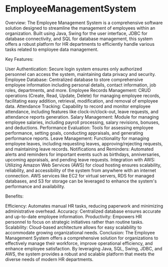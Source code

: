 # EmployeeManagementSystem
Overview:
The Employee Management System is a comprehensive software solution designed to streamline the management of employees within an organization. Built using Java, Swing for the user interface, JDBC for database connectivity, and SQL for database management, this system offers a robust platform for HR departments to efficiently handle various tasks related to employee data management.

Key Features:

User Authentication: Secure login system ensures only authorized personnel can access the system, maintaining data privacy and security.
Employee Database: Centralized database to store comprehensive employee information including personal details, contact information, job roles, departments, and more.
Employee Records Management: CRUD operations (Create, Read, Update, Delete) for managing employee records, facilitating easy addition, retrieval, modification, and removal of employee data.
Attendance Tracking: Capability to record and monitor employee attendance, including features like clock-in/clock-out, leave requests, and attendance reports generation.
Salary Management: Module for managing employee salaries, including payroll processing, salary revisions, bonuses, and deductions.
Performance Evaluation: Tools for assessing employee performance, setting goals, conducting appraisals, and generating performance reports.
Leave Management: Functionality for managing employee leaves, including requesting leaves, approving/rejecting requests, and maintaining leave records.
Notifications and Reminders: Automated alerts and reminders for important events such as birthdays, anniversaries, upcoming appraisals, and pending leave requests.
Integration with AWS:
Utilizing Amazon Web Services (AWS) for cloud hosting ensures scalability, reliability, and accessibility of the system from anywhere with an internet connection. AWS services like EC2 for virtual servers, RDS for managed databases, and S3 for storage can be leveraged to enhance the system's performance and availability.

Benefits:

Efficiency: Automates manual HR tasks, reducing paperwork and minimizing administrative overhead.
Accuracy: Centralized database ensures accurate and up-to-date employee information.
Productivity: Empowers HR personnel to focus on strategic initiatives rather than routine tasks.
Scalability: Cloud-based architecture allows for easy scalability to accommodate growing organizational needs.
Conclusion:
The Employee Management System offers a comprehensive solution for organizations to effectively manage their workforce, improve operational efficiency, and enhance employee satisfaction. By leveraging Java, SQL, Swing, JDBC, and AWS, the system provides a robust and scalable platform that meets the diverse needs of modern HR departments.
